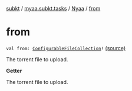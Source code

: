 [subkt](../../index.md) / [myaa.subkt.tasks](../index.md) / [Nyaa](index.md) / [from](./from.md)

# from

`val from: `[`ConfigurableFileCollection`](https://docs.gradle.org/current/javadoc/org/gradle/api/file/ConfigurableFileCollection.html)`!` [(source)](https://github.com/Myaamori/SubKt/blob/0.1.8/src/main/kotlin/myaa/subkt/tasks/tasks.kt#L925)

The torrent file to upload.

**Getter**

The torrent file to upload.

